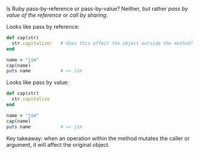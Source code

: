 Is Ruby pass-by-reference or pass-by-value? Neither, but rather _pass by value of the reference_ or _call by sharing_.

Looks like pass by reference:

```Ruby
def cap(str)
  str.capitalize!   # does this affect the object outside the method?
end

name = "jim"
cap(name)
puts name           # => Jim
```

Looks like pass by value:
```Ruby
def cap(str)
  str.capitalize
end

name = "jim"
cap(name)
puts name           # => jim
```

Key takeaway: when an operation within the method mutates the caller or argument, it will affect the original object.

